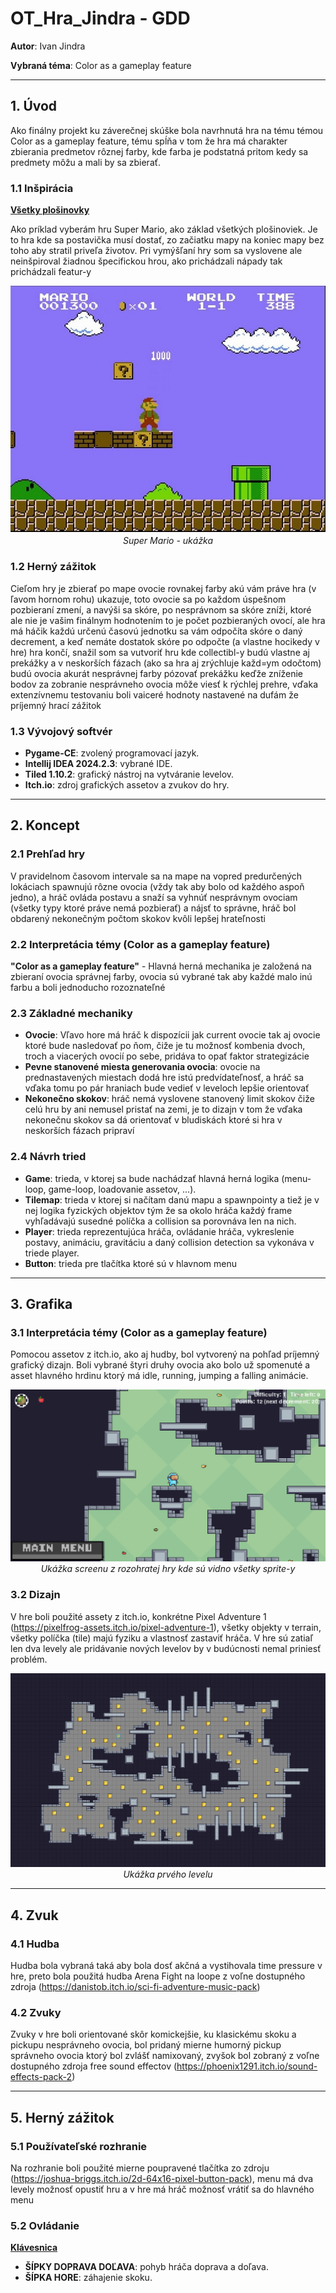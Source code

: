 # OT_Hra_Jindra - GDD

**Autor**: Ivan Jindra

**Vybraná téma**: Color as a gameplay feature

---
## **1. Úvod**
Ako finálny projekt ku záverečnej skúške bola navrhnutá hra na tému témou Color as a gameplay feature, tému spĺňa v tom že hra má charakter zbierania predmetov rôznej farby, kde farba je podstatná pritom kedy sa predmety môžu a mali by sa zbierať.

### **1.1 Inšpirácia**
<ins>**Všetky plošinovky**</ins>

Ako príklad vyberám hru Super Mario, ako základ všetkých plošinoviek. Je to hra kde sa postavička musí dostať, zo začiatku mapy na koniec mapy bez toho aby stratil priveľa životov. Pri vymýšľaní hry som sa vyslovene ale neinšpiroval žiadnou špecifickou hrou, ako prichádzali nápady tak prichádzali featur-y

<p align="center">
  <img src="https://github.com/ivanos2234/OT_Hra_Jindra/blob/main/Super_mario.jpg" alt="super_mario">
  <br>
  <em>Super Mario - ukážka</em>
</p>

### **1.2 Herný zážitok**
Cieľom hry je zbierať po mape ovocie rovnakej farby akú vám práve hra (v ľavom hornom rohu) ukazuje, toto ovocie sa po každom úspešnom pozbieraní zmení, a navýši sa skóre, po nesprávnom sa skóre zníži, ktoré ale nie je vašim finálnym hodnotením to je počet pozbieraných ovocí, ale hra má háčik každú určenú časovú jednotku sa vám odpočíta skóre o daný decrement, a keď nemáte dostatok skóre po odpočte (a vlastne hocikedy v hre) hra končí, snažil som sa vutvoriť hru kde collectibl-y budú vlastne aj prekážky a v neskorších fázach (ako sa hra aj zrýchluje každ=ym odočtom) budú ovocia akurát nesprávnej farby pózovať prekážku keďže zníženie bodov za zobranie nesprávneho ovocia môže viesť k rýchlej prehre, vďaka extenzívnemu testovaniu boli vaiceré hodnoty nastavené na dufám že príjemný hrací zážitok

### **1.3 Vývojový softvér**
- **Pygame-CE**: zvolený programovací jazyk.
- **Intellij IDEA 2024.2.3**: vybrané IDE.
- **Tiled 1.10.2**: grafický nástroj na vytváranie levelov.
- **Itch.io**: zdroj grafických assetov a zvukov do hry.

---
## **2. Koncept**

### **2.1 Prehľad hry**
V pravidelnom časovom intervale sa na mape na vopred predurčených lokáciach spawnujú rôzne ovocia (vždy tak aby bolo od každého aspoň jedno), a hráč ovláda postavu a snaží sa vyhnúť nesprávnym ovociam (všetky typy ktoré práve nemá pozbierať) a nájsť to správne, hráč bol obdarený nekonečným počtom skokov kvôli lepšej hrateľnosti

### **2.2 Interpretácia témy (Color as a gameplay feature)**
**"Color as a gameplay feature"** - Hlavná herná mechanika je založená na zbieraní ovocia správnej farby, ovocia sú vybrané tak aby každé malo inú farbu a boli jednoducho rozoznateľné

### **2.3 Základné mechaniky**
- **Ovocie**: Vľavo hore má hráč k dispozícii jak current ovocie tak aj ovocie ktoré bude nasledovať po ňom, čiže je tu možnosť kombenia dvoch, troch a viacerých ovocií po sebe, pridáva to opať faktor strategizácie
- **Pevne stanovené miesta generovania ovocia**: ovocie na prednastavených miestach dodá hre istú predvídateľnosť, a hráč sa vďaka tomu po pár hraniach bude vedieť v leveloch lepšie orientovať
- **Nekonečno skokov**: hráč nemá vyslovene stanovený limit skokov čiže celú hru by ani nemusel pristať na zemi, je to dizajn v tom že vďaka nekonečnu skokov sa dá orientovať v bludiskách ktoré si hra v neskorších fázach pripraví

### **2.4 Návrh tried**
- **Game**: trieda, v ktorej sa bude nachádzať hlavná herná logika (menu-loop, game-loop, loadovanie assetov, ...).
- **Tilemap**: trieda v ktorej si načítam danú mapu a spawnpointy a tiež je v nej logika fyzických objektov tým že sa okolo hráča každý frame vyhľadávajú susedné políčka a collision sa porovnáva len na nich.
- **Player**: trieda reprezentujúca hráča, ovládanie hráča, vykreslenie postavy,  animáciu, gravitáciu a daný collision detection sa vykonáva v triede player.
- **Button**: trieda pre tlačítka ktoré sú v hlavnom menu

---
## **3. Grafika**

### **3.1 Interpretácia témy (Color as a gameplay feature)**
Pomocou assetov z itch.io, ako aj hudby, bol vytvorený na pohľad príjemný grafický dizajn. Boli vybrané štyri druhy ovocia ako bolo už spomenuté a asset hlavného hrdinu ktorý má idle, running, jumping a falling animácie.

<p align="center">
  <img src="https://github.com/ivanos2234/OT_Hra_Jindra/blob/main/Gameplay_picture.png" alt="Screen z hry">
  <br>
  <em>Ukážka screenu z rozohratej hry kde sú vidno všetky sprite-y</em>
</p>

### **3.2 Dizajn**
V hre boli použité assety z itch.io, konkrétne Pixel Adventure 1 (https://pixelfrog-assets.itch.io/pixel-adventure-1), všetky objekty v terrain, všetky políčka (tile) majú fyziku a vlastnosť zastaviť hráča. V hre sú zatiaľ len dva levely ale pridávanie nových levelov by v budúcnosti nemal priniesť problém.

<p align="center">
  <img src="https://github.com/ivanos2234/OT_Hra_Jindra/blob/main/level_1.png" alt="Prvý level">
  <br>
  <em>Ukážka prvého levelu</em>
</p>

---
## **4. Zvuk**

### **4.1 Hudba**
Hudba bola vybraná taká aby bola dosť akčná a vystihovala time pressure v hre, preto bola použitá hudba Arena Fight na loope z voľne dostupného zdroja (https://danistob.itch.io/sci-fi-adventure-music-pack)

### **4.2 Zvuky**
Zvuky v hre boli orientované skôr komickejšie, ku klasickému skoku a pickupu nesprávneho ovocia, bol pridaný mierne humorný pickup správneho ovocia ktorý bol zvlášť namixovaný, zvyšok bol zobraný z voľne dostupného zdroja free sound effectov (https://phoenix1291.itch.io/sound-effects-pack-2)

---
## **5. Herný zážitok**

### **5.1 Používateľské rozhranie**
Na rozhranie boli použité mierne poupravené tlačítka zo zdroju (https://joshua-briggs.itch.io/2d-64x16-pixel-button-pack), menu má dva levely možnosť opustiť hru a v hre má hráč možnosť vrátiť sa do hlavného menu

### **5.2 Ovládanie**
<ins>**Klávesnica**</ins>
- **ŠÍPKY DOPRAVA DOĽAVA**: pohyb hráča doprava a doľava.
- **ŠÍPKA HORE**: záhajenie skoku.
